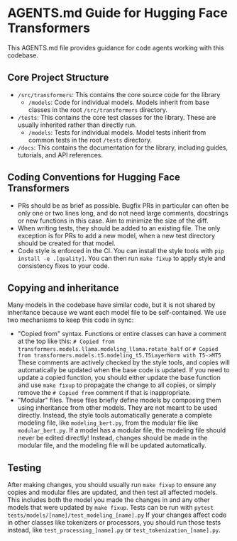 # AGENTS.md Guide for Hugging Face Transformers

This AGENTS.md file provides guidance for code agents working with this codebase.

## Core Project Structure

- `/src/transformers`: This contains the core source code for the library
  - `/models`: Code for individual models. Models inherit from base classes in the root `/src/transformers` directory.
- `/tests`: This contains the core test classes for the library. These are usually inherited rather than directly run.
  - `/models`: Tests for individual models. Model tests inherit from common tests in the root `/tests` directory.
- `/docs`: This contains the documentation for the library, including guides, tutorials, and API references.

## Coding Conventions for Hugging Face Transformers

- PRs should be as brief as possible. Bugfix PRs in particular can often be only one or two lines long, and do not need large comments, docstrings or new functions in this case. Aim to minimize the size of the diff.
- When writing tests, they should be added to an existing file. The only exception is for PRs to add a new model, when a new test directory should be created for that model.
- Code style is enforced in the CI. You can install the style tools with `pip install -e .[quality]`. You can then run `make fixup` to apply style and consistency fixes to your code.

## Copying and inheritance

Many models in the codebase have similar code, but it is not shared by inheritance because we want each model file to be self-contained.
We use two mechanisms to keep this code in sync:

- "Copied from" syntax. Functions or entire classes can have a comment at the top like this: `# Copied from transformers.models.llama.modeling_llama.rotate_half` or `# Copied from transformers.models.t5.modeling_t5.T5LayerNorm with T5->MT5`
  These comments are actively checked by the style tools, and copies will automatically be updated when the base code is updated. If you need to update a copied function, you should
  either update the base function and use `make fixup` to propagate the change to all copies, or simply remove the `# Copied from` comment if that is inappropriate.
- "Modular" files. These files briefly define models by composing them using inheritance from other models. They are not meant to be used directly. Instead, the style tools
  automatically generate a complete modeling file, like `modeling_bert.py`, from the modular file like `modular_bert.py`. If a model has a modular file, the modeling file
  should never be edited directly! Instead, changes should be made in the modular file, and the modeling file will be updated automatically.

## Testing

After making changes, you should usually run `make fixup` to ensure any copies and modular files are updated, and then test all affected models. This includes both
the model you made the changes in and any other models that were updated by `make fixup`. Tests can be run with `pytest tests/models/[name]/test_modeling_[name].py`
If your changes affect code in other classes like tokenizers or processors, you should run those tests instead, like `test_processing_[name].py` or `test_tokenization_[name].py`.